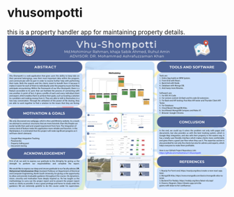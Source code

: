 # vhusompotti
this is a property handler app for maintaining property details.
<img src="https://raw.githubusercontent.com/mohaimenur1/demo/main/vhu-shomppoti.png"/>


